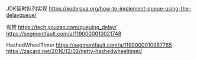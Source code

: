 
JDK延时队列实现
https://kodejava.org/how-to-implement-queue-using-the-delayqueue/

有赞
https://tech.youzan.com/queuing_delay/
https://segmentfault.com/a/1190000010021748

HashedWheelTimer
https://segmentfault.com/a/1190000010987765
https://zacard.net/2016/12/02/netty-hashedwheeltimer/

